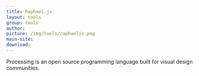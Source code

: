 ```yaml
---
title: Raphael.js
layout: tools
group: tools
author:
picture: /img/tools/raphaeljs.png
main-site:
download:
---
```

Processing is an open source programming language built for visual design communities.